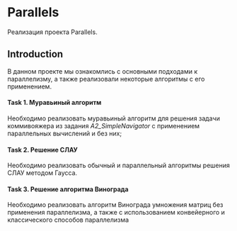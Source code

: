 # Parallels

Реализация проекта Parallels.


## Introduction

В данном проекте мы ознакомлись с основными подходами к параллелизму, а также реализовали некоторые алгоритмы с его применением.


#### Task 1. Муравьиный алгоритм

Необходимо реализовать муравьиный алгоритм для решения задачи коммивояжера из задания *A2_SimpleNavigator* с применением параллельных вычислений и без них;


#### Task 2. Решение СЛАУ

Необходимо реализовать обычный и параллельный алгоритмы решения СЛАУ методом Гаусса.

#### Task 3. Решение алгоритма Винограда


Необходимо реализовать алгоритм Винограда умножения матриц без применения параллелизма, а также с использованием конвейерного и классического способов параллелизма